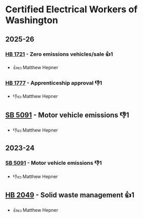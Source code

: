 # Certified Electrical Workers of Washington
## 2025-26

### [HB 1721](/bill/2025-26/hb/1721/) - Zero emissions vehicles/sale 👍1  
* 👍💵 Matthew Hepner

### [HB 1777](/bill/2025-26/hb/1777/) - Apprenticeship approval  👎1 
* 👎💵 Matthew Hepner

## [SB 5091](/bill/2025-26/sb/5091/) - Motor vehicle emissions  👎1 
* 👎💵 Matthew Hepner

## 2023-24

### [SB 5091](/bill/2023-24/sb/5091/) - Motor vehicle emissions  👎1 
* 👎💵 Matthew Hepner

## [HB 2049](/bill/2023-24/hb/2049/) - Solid waste management 👍1  
* 👍💵 Matthew Hepner
